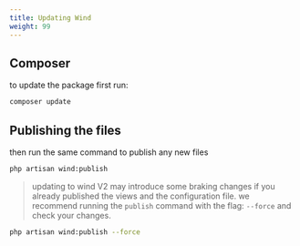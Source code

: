 ```yaml
---
title: Updating Wind
weight: 99
---
```


## Composer

to update the package first run:

```bash
composer update
```

## Publishing the files

then run the same command to publish any new files

```bash
php artisan wind:publish
```

> updating to wind V2 may introduce some braking changes if you already published the views and the configuration file.
we recommend running the `publish` command with the flag: `--force` and check your changes.

```bash
php artisan wind:publish --force
```
